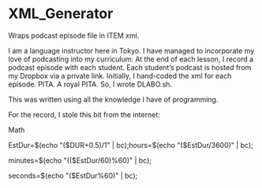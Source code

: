 # XML_Generator
Wraps podcast episode file in ITEM xml.

I am a language instructor here in Tokyo.  I have managed to incorporate my love of podcasting into my curriculum: At the end of each lesson, I record a podcast episode with each student. Each student’s podcast is hosted from my Dropbox via a private link. Initially, I hand-coded the xml for each episode. PITA. A royal PITA. So, I wrote DLABO.sh.

This was written using all the knowledge I have of programming.


For the record, I stole this bit from the internet:

Math

EstDur=$(echo "($DUR+0.5)/1" | bc);hours=$(echo "($EstDur/3600)" | bc);

minutes=$(echo "(($EstDur/60)%60)" | bc);

seconds=$(echo "($EstDur%60)" | bc);
